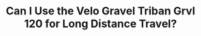 ---
layout: community
category: community
title: "Can I Use the Velo Gravel Triban Grvl 120 for Long Distance Travel?"
description: " ( Velo gravel tribangrvl 120 ) can be use touring bike ? It’s possible to go long journey with this bike ?  It has mounting points for a pannier rack so they expect you to carry luggage on it. "
isTopLevel: false
isSingleLevel: false
isArticle: false
datePublished: 2022-09-11 18:49:00 +0300
dateModified: 2022-09-11 18:49:00 +0300
published: false
---